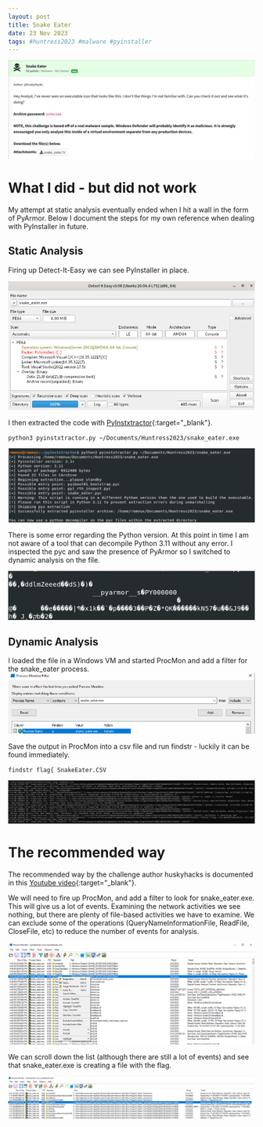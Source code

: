 ```yaml
---
layout: post 
title: Snake Eater
date: 23 Nov 2023
tags: #huntress2023 #malware #pyinstaller
---
```


![Challenge Text for Snake Eater](/docs/assets/images/Huntress2023/SnakeEater/SnakeEater_Challenge.png)

# What I did - but did not work

My attempt at static analysis eventually ended when I hit a wall in the form of PyArmor. Below I document the steps for my own reference when dealing with PyInstaller in future.

## Static Analysis

Firing up Detect-It-Easy we can see PyInstaller in place.

![Snake Eater Detect It Easy Results](/docs/assets/images/Huntress2023/SnakeEater/SnakeEater_DetectItEasy.png)

I then extracted the code with [PyInstxtractor](https://github.com/extremecoders-re/pyinstxtractor){:target="_blank"}.
```
python3 pyinstxtractor.py ~/Documents/Huntress2023/snake_eater.exe
```
![Snake Eater PyInstaller Extractor](/docs/assets/images/Huntress2023/SnakeEater/SnakeEater_PyInstallerExtractor.png)

There is some error regarding the Python version. At this point in time I am not aware of a tool that can decompile Python 3.11 without any error. I inspected the pyc and saw the presence of PyArmor so I switched to dynamic analysis on the file.

![Snake Eater PyArmor](/docs/assets/images/Huntress2023/SnakeEater/SnakeEater_PyArmor.png)

## Dynamic Analysis
I loaded the file in a Windows VM and started ProcMon and add a filter for the snake_eater process.
![ProcMon filter for Snake Eater](/docs/assets/images/Huntress2023/SnakeEater/ProcMon_Filter.png)

Save the output in ProcMon into a csv file and run findstr - luckily it can be found immediately. 
```
findstr flag{ SnakeEater.CSV
```
![findstr results with the flag](/docs/assets/images/Huntress2023/SnakeEater/FindStr_flag.png)

# The recommended way

The recommended way by the challenge author huskyhacks is documented in this [Youtube video](https://www.youtube.com/watch?v=Zcp4Qc7B260){:target="_blank"}.

We will need to fire up ProcMon, and add a filter to look for snake_eater.exe. This will give us a lot of events. Examining the network activities we see nothing, but there are plenty of file-based activities we have to examine. We can exclude some of the operations (QueryNameInformationFile, ReadFile, CloseFile, etc) to reduce the number of events for analysis.

![ProcMon Exclude Operation](/docs/assets/images/Huntress2023/SnakeEater/ProcMon_ExcludeCloseFile.png)

We can scroll down the list (although there are still a lot of events) and see that snake_eater.exe is creating a file with the flag.

![ProcMon Results](/docs/assets/images/Huntress2023/SnakeEater/ProcMon_Results.png)


